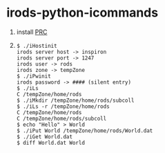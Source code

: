 # irods-python-icommands

1. install [PRC](http://github.com/irods/python-irodsclient)
1. ```
   $ ./iHostinit 
   irods server host -> inspiron
   irods server port -> 1247
   irods user -> rods
   irods zone -> tempZone
   $ ./iPwinit 
   irods password -> #### (silent entry)
   $ ./iLs
   C /tempZone/home/rods
   $ ./iMkdir /tempZone/home/rods/subcoll
   $ ./iLs -r /tempZone/home/rods
   C /tempZone/home/rods
   C /tempZone/home/rods/subcoll
   $ echo "Hello" > World
   $ ./iPut World /tempZone/home/rods/World.dat
   $ ./iGet World.dat
   $ diff World.dat World
   ```
